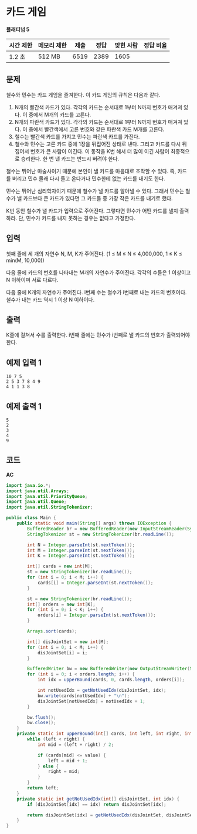 # 카드 게임

**플래티넘 5**

|시간 제한|	메모리 제한|	제출|	정답	|맞힌 사람	|정답 비율|
|---|---|---|---|---|---|
|1.2 초|	512 MB	|6519|	2389|	1605|	

## 문제 

철수와 민수는 카드 게임을 즐겨한다. 이 카드 게임의 규칙은 다음과 같다.

1. N개의 빨간색 카드가 있다. 각각의 카드는 순서대로 1부터 N까지 번호가 매겨져 있다. 이 중에서 M개의 카드를 고른다.
2. N개의 파란색 카드가 있다. 각각의 카드는 순서대로 1부터 N까지 번호가 매겨져 있다. 이 중에서 빨간색에서 고른 번호와 같은 파란색 카드 M개를 고른다.
3. 철수는 빨간색 카드를 가지고 민수는 파란색 카드를 가진다.
4. 철수와 민수는 고른 카드 중에 1장을 뒤집어진 상태로 낸다. 그리고 카드를 다시 뒤집어서 번호가 큰 사람이 이긴다. 이 동작을 K번 해서 더 많이 이긴 사람이 최종적으로 승리한다. 한 번 낸 카드는 반드시 버려야 한다.

철수는 뛰어난 마술사이기 때문에 본인이 낼 카드를 마음대로 조작할 수 있다. 즉, 카드를 버리고 민수 몰래 다시 들고 온다거나 민수한테 없는 카드를 내기도 한다.

민수는 뛰어난 심리학자이기 때문에 철수가 낼 카드를 알아낼 수 있다. 그래서 민수는 철수가 낼 카드보다 큰 카드가 있다면 그 카드들 중 가장 작은 카드를 내기로 했다.

K번 동안 철수가 낼 카드가 입력으로 주어진다. 그렇다면 민수가 어떤 카드를 낼지 출력하라. 단, 민수가 카드를 내지 못하는 경우는 없다고 가정한다.

## 입력 

첫째 줄에 세 개의 자연수 N, M, K가 주어진다. (1 ≤ M ≤ N ≤ 4,000,000, 1 ≤ K ≤ min(M, 10,000))

다음 줄에 카드의 번호를 나타내는 M개의 자연수가 주어진다. 각각의 수들은 1 이상이고 N 이하이며 서로 다르다.

다음 줄에 K개의 자연수가 주어진다. i번째 수는 철수가 i번째로 내는 카드의 번호이다. 철수가 내는 카드 역시 1 이상 N 이하이다.

## 출력 

K줄에 걸쳐서 수를 출력한다. i번째 줄에는 민수가 i번째로 낼 카드의 번호가 출력되어야 한다.

## 예제 입력 1

```
10 7 5
2 5 3 7 8 4 9
4 1 1 3 8
```

## 예제 출력 1

```
5
2
3
4
9
```

## 코드 

**AC**

```java
import java.io.*;
import java.util.Arrays;
import java.util.PriorityQueue;
import java.util.Queue;
import java.util.StringTokenizer;

public class Main {
    public static void main(String[] args) throws IOException {
        BufferedReader br = new BufferedReader(new InputStreamReader(System.in));
        StringTokenizer st = new StringTokenizer(br.readLine());

        int N = Integer.parseInt(st.nextToken());
        int M = Integer.parseInt(st.nextToken());
        int K = Integer.parseInt(st.nextToken());

        int[] cards = new int[M];
        st = new StringTokenizer(br.readLine());
        for (int i = 0; i < M; i++) {
            cards[i] = Integer.parseInt(st.nextToken());
        }

        st = new StringTokenizer(br.readLine());
        int[] orders = new int[K];
        for (int i = 0; i < K; i++) {
            orders[i] = Integer.parseInt(st.nextToken());
        }

        Arrays.sort(cards);

        int[] disJointSet = new int[M];
        for (int i = 0; i < M; i++) {
            disJointSet[i] = i;
        }

        BufferedWriter bw = new BufferedWriter(new OutputStreamWriter(System.out));
        for (int i = 0; i < orders.length; i++) {
            int idx = upperBound(cards, 0, cards.length, orders[i]);

            int notUsedIdx = getNotUsedIdx(disJointSet, idx);
            bw.write(cards[notUsedIdx] + "\n");
            disJointSet[notUsedIdx] = notUsedIdx + 1;
        }

        bw.flush();
        bw.close();
    }
    private static int upperBound(int[] cards, int left, int right, int value) {
        while (left < right) {
            int mid = (left + right) / 2;

            if (cards[mid] <= value) {
                left = mid + 1;
            } else {
                right = mid;
            }
        }
        return left;
    }
    private static int getNotUsedIdx(int[] disJointSet, int idx) {
        if (disJointSet[idx] == idx) return disJointSet[idx];

        return disJointSet[idx] = getNotUsedIdx(disJointSet, disJointSet[idx]);
    }
}
```